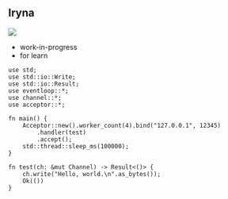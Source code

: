## Iryna

![](https://img.shields.io/crates/v/iryna.svg)

- work-in-progress
- for learn


```
use std;
use std::io::Write;
use std::io::Result;
use eventloop::*;
use channel::*;
use acceptor::*;

fn main() {
    Acceptor::new().worker_count(4).bind("127.0.0.1", 12345)
        .handler(test)
        .accept();
    std::thread::sleep_ms(100000);
}

fn test(ch: &mut Channel) -> Result<()> {
    ch.write("Hello, world.\n".as_bytes());
    Ok(())
}
```
